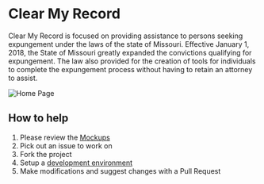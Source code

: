 # Clear My Record

Clear My Record is focused on providing assistance to persons seeking expungement under the laws of the state of Missouri. Effective January 1, 2018, the State of Missouri greatly expanded the convictions qualifying for expungement. The law also provided for the creation of tools for individuals to complete the expungement process without having to retain an attorney to assist.


![Home Page](https://github.com/zmon/cmr-clinic/blob/develop/doc/mockup-images/cmr-home.png)


## How to help

1. Please review the [Mockups](https://github.com/zmon/cmr-clinic/blob/develop/MOCKUP.md)
2. Pick out an issue to work on 
3. Fork the project 
4. Setup a [development environment](https://github.com/codeforkansascity/cmr-clinic/blob/develop/DEVELOPER.md)
4. Make modifications and suggest changes with a Pull Request


